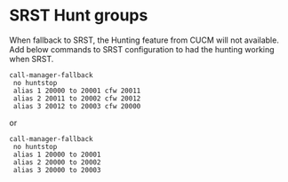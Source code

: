 # SRST Hunt groups


When fallback to SRST, the Hunting feature from CUCM will not available. Add below commands to SRST configuration to had the hunting working when SRST.

```
call-manager-fallback
 no huntstop
 alias 1 20000 to 20001 cfw 20011
 alias 2 20011 to 20002 cfw 20012
 alias 3 20012 to 20003 cfw 20000
```

or

```
call-manager-fallback
 no huntstop
 alias 1 20000 to 20001
 alias 2 20000 to 20002
 alias 3 20000 to 20003
```

